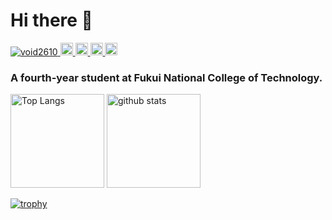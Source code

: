 # Hi there 👋


<p align="left">
  <a href="https://github.com/void2610/void2610/">
    <img src="https://komarev.com/ghpvc/?username=void2610" alt="void2610" />
  </a>
  <a href="http://twitter.com/void2610">
    <img height="20" src="https://img.shields.io/twitter/follow/void2610?label=Twitter&logo=twitter&style=flat" />
  </a>
  <a href="https://github.com/void2610">
    <img height="20" src="https://img.shields.io/github/followers/void2610?label=follow&logo=github&style=flat" />
  </a>
  <a href="http://qiita.com/void2610">
    <img height="20" src="https://qiita-badge.apiapi.app/s/void2610/posts.svg" />
  </a>
  <//qiita.com/yutkat">
    <img height="20" src="https://qiita-badge.apiapi.app/s/void2610/contributions.svg" />
  </a>
</p>

### A fourth-year student at Fukui National College of Technology.

<p align="left"> 
  <img alt="Top Langs" height="150px" src="https://github-readme-stats.vercel.app/api/top-langs/?username=void2610&layout=compact&show_icons=true&theme=tokyonight" />
  <img alt="github stats" height="150px" src="https://github-readme-stats.vercel.app/api?username=void2610&theme=tokyonight&show_icons=ture" />
</p>

[![trophy](https://github-profile-trophy.vercel.app/?username=void2610&theme=tokyonight)](https://github.com/ryo-ma/github-profile-trophy)

